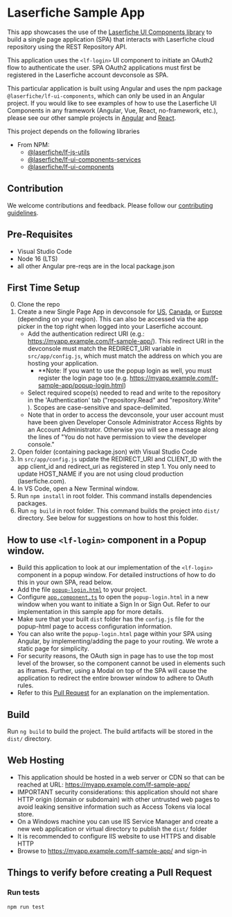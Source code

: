 # Laserfiche Sample App

This app showcases the use of the [Laserfiche UI Components library](https://developer.laserfiche.com) to build a single page application (SPA) that interacts with Laserfiche cloud repository using the REST Repository API.

This application uses the `<lf-login>` UI component to initiate an OAuth2 flow to authenticate the user. SPA OAuth2 applications must first be registered in the Laserfiche account devconsole as SPA.

This particular application is built using Angular and uses the npm package `@laserfiche/lf-ui-components`, which can only be used in an Angular project. If you would like to see examples of how to use the Laserfiche UI Components in any framework (Angular, Vue, React, no-framework, etc.), please see our other sample projects in [Angular](https://github.com/Laserfiche/lf-sample-OAuth-SPA-angular-cdn) and [React](https://github.com/Laserfiche/lf-sample-OAuth-SPA-react).


This project depends on the following libraries

- From NPM:
  - [@laserfiche/lf-js-utils](https://www.npmjs.com/package/@laserfiche/lf-js-utils)
  - [@laserfiche/lf-ui-components-services](https://www.npmjs.com/package/@laserfiche/lf-ui-components-services)
  - [@laserfiche/lf-ui-components](https://www.npmjs.com/package/@laserfiche/lf-ui-components)

## Contribution

We welcome contributions and feedback. Please follow our [contributing guidelines](./CONTRIBUTING.md).

## Pre-Requisites

- Visual Studio Code
- Node 16 (LTS)
- all other Angular pre-reqs are in the local package.json

## First Time Setup

0. Clone the repo
1. Create a new Single Page App in devconsole for [US](https://app.laserfiche.com/devconsole/apps), [Canada](https://app.laserfiche.ca/devconsole/apps), or [Europe](https://app.eu.laserfiche.com/devconsole/apps) (depending on your region). This can also be accessed via the app picker in the top right when logged into your Laserfiche account.
    - Add the authentication redirect URI (e.g.: <https://myapp.example.com/lf-sample-app/>). This redirect URI in the devconsole must match the REDIRECT_URI variable in `src/app/config.js`, which must match the address on which you are hosting your application.
       - **Note: If you want to use the popup login as well, you must register the login page too (e.g. <https://myapp.example.com/lf-sample-app/popup-login.html>)
   - Select required scope(s) needed to read and write to the repository in the 'Authentication' tab  ("repository.Read" and "repository.Write" ). Scopes are case-sensitive and space-delimited. 
   - Note that in order to access the devconsole, your user account must have been given Developer Console Administrator Access Rights by an Account Administrator. Otherwise you will see a message along the lines of "You do not have permission to view the developer console."
2. Open folder (containing package.json) with Visual Studio Code
3. In `src/app/config.js` update the REDIRECT_URI and CLIENT_ID with the app client_id and redirect_uri as registered in step 1. You only need to update HOST_NAME if you are not using cloud production (laserfiche.com).
4. In VS Code, open a New Terminal window.
5. Run `npm install` in root folder. This command installs dependencies packages.
6. Run `ng build` in root folder. This command builds the project into `dist/` directory. See below for suggestions on how to host this folder.

## How to use `<lf-login>` component in a Popup window. 
 - Build this application to look at our implementation of the `<lf-login>` component in a popup window. For detailed instructions of how to do this in your own SPA, read below. 
 - Add the file [`popup-login.html`](src/popup-login.html) to your project.
 - Configure [`app.component.ts`](src/app/app.component.ts) to open the `popup-login.html` in a new window when you want to initiate a Sign In or Sign Out. Refer to our implementation in this sample app for more details. 
 - Make sure that your built `dist` folder has the `config.js` file for the popup-html page to access configuration information. 
 - You can also write the `popup-login.html` page within your SPA using Angular, by implementing/adding the page to your routing. We wrote a static page for simplicity.
 - For security reasons, the OAuth sign in page has to use the top most level of the browser, so the component cannot be used in elements such as iframes. Further, using a Modal on top of the SPA will cause the application to redirect the entire browser window to adhere to OAuth rules.
 - Refer to this [Pull Request](https://github.com/Laserfiche/lf-sample-OAuth-SPA-angular-npm/pull/20) for an explanation on the implementation.
## Build

Run `ng build` to build the project. The build artifacts will be stored in the `dist/` directory.

## Web Hosting

- This application should be hosted in a web server or CDN so that can be reached at URL: <https://myapp.example.com/lf-sample-app/>
- IMPORTANT security considerations: this application should not share HTTP origin (domain or subdomain) with other untrusted web pages to avoid leaking sensitive information such as Access Tokens via local store.
- On a Windows machine you can use IIS Service Manager and create a new web application or virtual directory to publish the `dist/` folder
- It is recommended to configure IIS website to use HTTPS and disable HTTP
- Browse to <https://myapp.example.com/lf-sample-app/> and sign-in

## Things to verify before creating a Pull Request

### Run tests

```sh
npm run test
```
